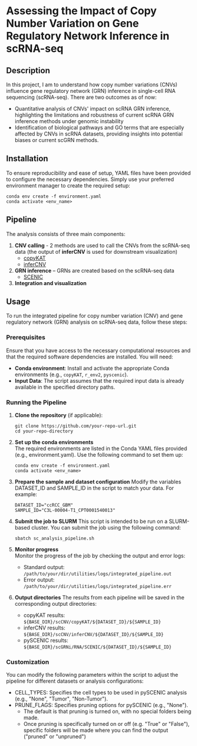 # Assessing the Impact of Copy Number Variation on Gene Regulatory Network Inference in scRNA-seq
## Description
In this project, I am to understand how copy number variations (CNVs) influence gene regulatory network (GRN) inference in single-cell RNA sequencing (scRNA-seq). 
There are two outcomes as of now: 
- Quantitative analysis of CNVs' impact on scRNA GRN inference, highlighting the limitations and robustness of current scRNA GRN inference methods under genomic instability
- Identification of biological pathways and GO terms that are especially affected by CNVs in scRNA datasets, providing insights into potential biases or current scGRN methods.
  
## Installation
To ensure reproducibility and ease of setup, YAML files have been provided to configure the necessary dependencies. Simply use your preferred environment manager to create the required setup:

```
conda env create -f environment.yaml
conda activate <env_name>
```
## Pipeline  
The analysis consists of three main components:

1. **CNV calling** - 2 methods are used to call the CNVs from the scRNA-seq data (the output of **inferCNV** is used for downstream visualization)
   - [copyKAT](https://github.com/cas-koeman/Master_Thesis/tree/main/copyKAT)
   - [inferCNV](https://github.com/cas-koeman/Master_Thesis/tree/main/inferCNV)
2. **GRN inference** – GRNs are created based on the scRNA-seq data
   - [SCENIC](https://github.com/cas-koeman/Master_Thesis/tree/main/SCENIC)
3. **Integration and visualization**

## Usage  

To run the integrated pipeline for copy number variation (CNV) and gene regulatory network (GRN) analysis on scRNA-seq data, follow these steps:  

### **Prerequisites**  
Ensure that you have access to the necessary computational resources and that the required software dependencies are installed. You will need:
- **Conda environment**: Install and activate the appropriate Conda environments (e.g., `copyKAT`, `r_env2`, `pyscenic`).
- **Input Data**: The script assumes that the required input data is already available in the specified directory paths.

### **Running the Pipeline**  
1. **Clone the repository** (if applicable):  
   ```
   git clone https://github.com/your-repo-url.git
   cd your-repo-directory
2. **Set up the conda environments**  
   The required environments are listed in the Conda YAML files provided (e.g., environment.yaml). Use the following command to set them up:
   ```
   conda env create -f environment.yaml
   conda activate <env_name>
3. **Prepare the sample and dataset configuration**
   Modify the variables DATASET_ID and SAMPLE_ID in the script to match your data. For example:
   ```
   DATASET_ID="ccRCC_GBM"  
   SAMPLE_ID="C3L-00004-T1_CPT0001540013"
4. **Submit the job to SLURM**
   This script is intended to be run on a SLURM-based cluster. You can submit the job using the following command:
   ```
   sbatch sc_analysis_pipeline.sh
   ```
5. **Monitor progress**  
   Monitor the progress of the job by checking the output and error logs:
    - Standard output: ``` /path/to/your/dir/utilities/logs/integrated_pipeline.out ```
    - Error output: ``` /path/to/your/dir/utilities/logs/integrated_pipeline.err ```
      
6. **Output directories**
   The results from each pipeline will be saved in the corresponding output directories:
    - copyKAT results: ```${BASE_DIR}/scCNV/copyKAT/${DATASET_ID}/${SAMPLE_ID}```
    - inferCNV results: ```${BASE_DIR}/scCNV/inferCNV/${DATASET_ID}/${SAMPLE_ID}```
    - pySCENIC results: ```${BASE_DIR}/scGRNi/RNA/SCENIC/${DATASET_ID}/${SAMPLE_ID}```

### Customization
You can modify the following parameters within the script to adjust the pipeline for different datasets or analysis configurations:
- CELL_TYPES: Specifies the cell types to be used in pySCENIC analysis (e.g., "None", "Tumor", "Non-Tumor").
- PRUNE_FLAGS: Specifies pruning options for pySCENIC (e.g., "None").
    - The default is that pruning is turned on, with no special folders being made.
    - Once pruning is specifically turned on or off (e.g. "True" or "False"), specific folders will be made where you can find the output ("pruned" or "unpruned")

